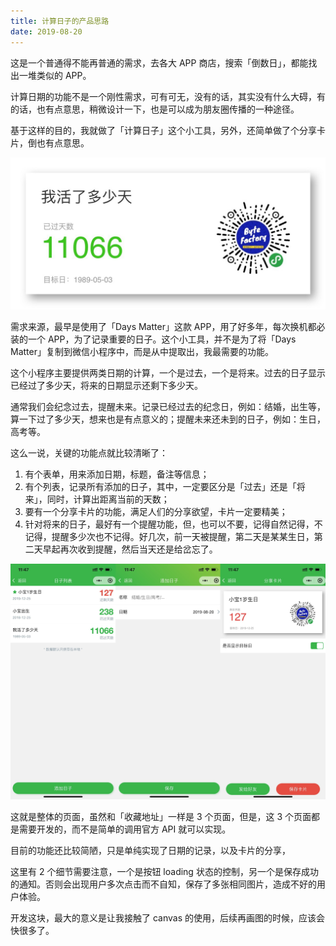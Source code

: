 ```yaml
---
title: 计算日子的产品思路
date: 2019-08-20
---
```


这是一个普通得不能再普通的需求，去各大 APP 商店，搜索「倒数日」，都能找出一堆类似的 APP。

计算日期的功能不是一个刚性需求，可有可无，没有的话，其实没有什么大碍，有的话，也有点意思，稍微设计一下，也是可以成为朋友圈传播的一种途径。

基于这样的目的，我就做了「计算日子」这个小工具，另外，还简单做了个分享卡片，倒也有点意思。

![](./_image/IMG_3101.JPG)

需求来源，最早是使用了「Days Matter」这款 APP，用了好多年，每次换机都必装的一个 APP，为了记录重要的日子。这个小工具，并不是为了将「Days Matter」复制到微信小程序中，而是从中提取出，我最需要的功能。

这个小程序主要提供两类日期的计算，一个是过去，一个是将来。过去的日子显示已经过了多少天，将来的日期显示还剩下多少天。

通常我们会纪念过去，提醒未来。记录已经过去的纪念日，例如：结婚，出生等，算一下过了多少天，想来也是有点意义的；提醒未来还未到的日子，例如：生日，高考等。

这么一说，关键的功能点就比较清晰了：

1. 有个表单，用来添加日期，标题，备注等信息；
2. 有个列表，记录所有添加的日子，其中，一定要区分是「过去」还是「将来」，同时，计算出距离当前的天数；
3. 要有一个分享卡片的功能，满足人们的分享欲望，卡片一定要精美；
4. 针对将来的日子，最好有一个提醒功能，但，也可以不要，记得自然记得，不记得，提醒多少次也不记得。好几次，前一天被提醒，第二天是某某生日，第二天早起再次收到提醒，然后当天还是给岔忘了。

![](./_image/IMG_3100.JPG)

这就是整体的页面，虽然和「收藏地址」一样是 3 个页面，但是，这 3 个页面都是需要开发的，而不是简单的调用官方 API 就可以实现。

目前的功能还比较简陋，只是单纯实现了日期的记录，以及卡片的分享，


这里有 2 个细节需要注意，一个是按钮 loading 状态的控制，另一个是保存成功的通知。否则会出现用户多次点击而不自知，保存了多张相同图片，造成不好的用户体验。

开发这块，最大的意义是让我接触了 canvas 的使用，后续再画图的时候，应该会快很多了。
